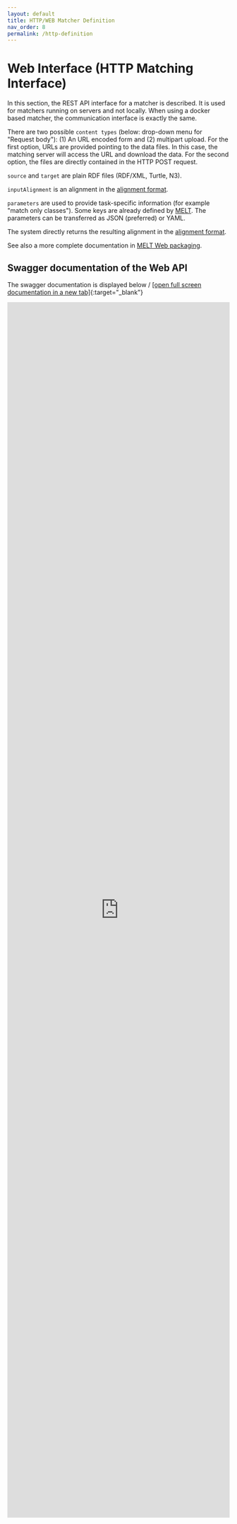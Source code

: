 ```yaml
---
layout: default
title: HTTP/WEB Matcher Definition 
nav_order: 8
permalink: /http-definition
---
```


# Web Interface (HTTP Matching Interface)

In this section, the REST API interface for a matcher is described.
It is used for matchers running on servers and not locally.
When using a docker based matcher, the communication interface is exactly the same.

There are two possible `content types` (below: drop-down menu for "Request body"): (1) An URL encoded form and (2) multipart upload. For the first option, URLs are provided pointing to the data files. In this case, the matching server will access the URL and download the data. For the second option, the files are directly contained in the HTTP POST request. 

`source` and  `target` are plain RDF files (RDF/XML, Turtle, N3). 

`inputAlignment` is an alignment in the [alignment format](https://moex.gitlabpages.inria.fr/alignapi/format.html).

`parameters` are used to provide task-specific information (for example "match only classes"). Some keys are already defined by [MELT](https://github.com/dwslab/melt/blob/master/matching-base/src/main/java/de/uni_mannheim/informatik/dws/melt/matching_base/ParameterConfigKeys.java). The parameters can be transferred as JSON (preferred) or YAML.

The system directly returns the resulting alignment in the [alignment format](https://moex.gitlabpages.inria.fr/alignapi/format.html).

See also a more complete documentation in [MELT Web packaging](https://dwslab.github.io/melt/matcher-packaging/web).

## Swagger documentation of the Web API
The swagger documentation is displayed below / 
[[open full screen documentation in a new tab]](https://dwslab.github.io/melt/7_matcher_packaging/swagger_ui_melt.html){:target="_blank"}

<iframe src="https://dwslab.github.io/melt/7_matcher_packaging/swagger_ui_melt.html" scrolling="no"
    style="border:0; width:100%; height:2750px; overflow:hidden;">
</iframe>